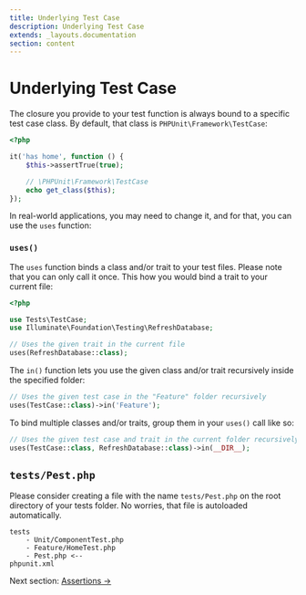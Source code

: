 ```yaml
---
title: Underlying Test Case
description: Underlying Test Case
extends: _layouts.documentation
section: content
---
```


# Underlying Test Case

The closure you provide to your test function is always bound to a specific
test case class. By default, that class is `PHPUnit\Framework\TestCase`:

```php
<?php

it('has home', function () {
    $this->assertTrue(true);

    // \PHPUnit\Framework\TestCase
    echo get_class($this); 
});
```

In real-world applications, you may need to change it, and for that, you
can use the `uses` function:

### `uses()`

The `uses` function binds a class and/or trait to your test files.
Please note that you can only call it once. This how you would bind a trait to your current file:

```php
<?php

use Tests\TestCase;
use Illuminate\Foundation\Testing\RefreshDatabase;

// Uses the given trait in the current file
uses(RefreshDatabase::class);
```

The `in()` function lets you use the given class and/or trait recursively inside the specified folder:

```php
// Uses the given test case in the "Feature" folder recursively
uses(TestCase::class)->in('Feature');
```

To bind multiple classes and/or traits, group them in your `uses()` call like so:

```php
// Uses the given test case and trait in the current folder recursively
uses(TestCase::class, RefreshDatabase::class)->in(__DIR__);
```

## `tests/Pest.php`

Please consider creating a file with the name `tests/Pest.php` on the
root directory of your tests folder. No worries, that file
is autoloaded automatically.

```
tests
    - Unit/ComponentTest.php
    - Feature/HomeTest.php
    - Pest.php <--
phpunit.xml
```

Next section: [Assertions →](/docs/assertions)


